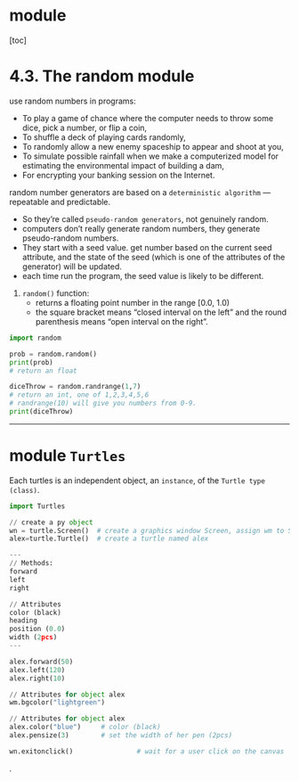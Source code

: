 # module

[toc]

# 4.3. The random module
use random numbers in programs:
- To play a game of chance where the computer needs to throw some dice, pick a number, or flip a coin,
- To shuffle a deck of playing cards randomly,
- To randomly allow a new enemy spaceship to appear and shoot at you,
- To simulate possible rainfall when we make a computerized model for estimating the environmental impact of building a dam,
- For encrypting your banking session on the Internet.

random number generators are based on a `deterministic algorithm` — repeatable and predictable.
- So they’re called `pseudo-random generators`, not genuinely random.
- computers don’t really generate random numbers, they generate pseudo-random numbers.
- They start with a seed value. get number based on the current seed attribute, and the state of the seed (which is one of the attributes of the generator) will be updated.
- each time run the program, the seed value is likely to be different.

1. `random()` function:
    - returns a floating point number in the range [0.0, 1.0)
    - the square bracket means “closed interval on the left” and the round parenthesis means “open interval on the right”.


```py
import random

prob = random.random()
print(prob)
# return an float

diceThrow = random.randrange(1,7)       
# return an int, one of 1,2,3,4,5,6
# randrange(10) will give you numbers from 0-9.
print(diceThrow)

```

---

# module `Turtles`

Each turtles is an independent object, an `instance`, of the `Turtle type (class)`.

```py
import Turtles

// create a py object
wn = turtle.Screen()  # create a graphics window Screen, assign wm to Screen
alex=turtle.Turtle()  # create a turtle named alex

---
// Methods:
forward
left
right

// Attributes
color (black)  
heading
position (0.0)
width (2pcs)     
---

alex.forward(50)
alex.left(120)
alex.right(10)

// Attributes for object alex
wm.bgcolor("lightgreen")

// Attributes for object alex
alex.color("blue")     # color (black)
alex.pensize(3)        # set the width of her pen (2pcs)

wn.exitonclick()                # wait for a user click on the canvas
```








.
